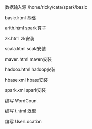 数据输入源 /home/ricky/data/spark/basic

basic.html  基础

arith.html spark 算子

zk.html    zk安装

scala.html scala安装

maven.html maven安装

hadoop.html hadoop安装

hbase.xml hbase安装

spark.xml spark安装

编写 WordCount

编写 t.html 泛型

编写 UserLocation